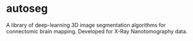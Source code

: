 # autoseg
A library of deep-learning 3D image segmentation algorithms for connectomic brain mapping. Developed for X-Ray Nanotomography data.
